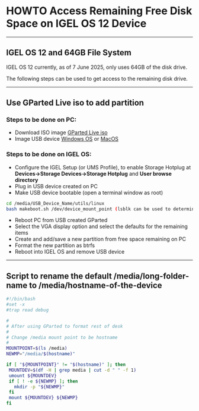 # HOWTO Access Remaining Free Disk Space on IGEL OS 12 Device

-----

## IGEL OS 12 and 64GB File System

IGEL OS 12 currently, as of 7 June 2025, only uses 64GB of the disk drive.

The following steps can be used to get access to the remaining disk drive.

-----

## Use GParted Live iso to add partition

### Steps to be done on PC:

- Download ISO image [GParted Live iso](https://gparted.org/download.php)
- Image USB device [Windows OS](https://kb.igel.com/en/igel-os/11.10/create-usb-installation-medium-windows) or [MacOS](HOWTO-Create-USB-Installation-medium-MacOS)

### Steps to be done on IGEL OS:

- Configure the IGEL Setup (or UMS Profile), to enable Storage Hotplug at **Devices->Storage Devices->Storage Hotplug** and **User browse directory**
- Plug in USB device created on PC
- Make USB device bootable (open a terminal window as root)

```bash linenums="1"
cd /media/USB_Device_Name/utils/linux
bash makeboot.sh /dev/device_mount_point (lsblk can be used to determine device_mount_point)
```

- Reboot PC from USB created GParted
- Select the VGA display option and select the defaults for the remaining items
- Create and add/save a new partition from free space remaining on PC
- Format the new partition as btrfs
- Reboot into IGEL OS and remove USB device

-----

## Script to rename the default /media/long-folder-name to /media/hostname-of-the-device

```bash linenums="1"
#!/bin/bash
#set -x
#trap read debug

# 
# After using GParted to format rest of desk
#
# Change /media mount point to be hostname
# 
MOUNTPOINT=$(ls /media)
NEWMP="/media/$(hostname)"

if [ "${MOUNTPOINT}" != "$(hostname)" ]; then
 MOUNTDEV=$(df -H | grep media | cut -d " " -f 1)
 umount ${MOUNTDEV}
 if [ ! -e ${NEWMP} ]; then
   mkdir -p "${NEWMP}"
 fi
 mount ${MOUNTDEV} ${NEWMP}
fi
```
